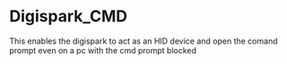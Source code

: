 # Digispark_CMD
This enables the digispark to act as an HID device and open the comand prompt even on a pc with the cmd prompt blocked
